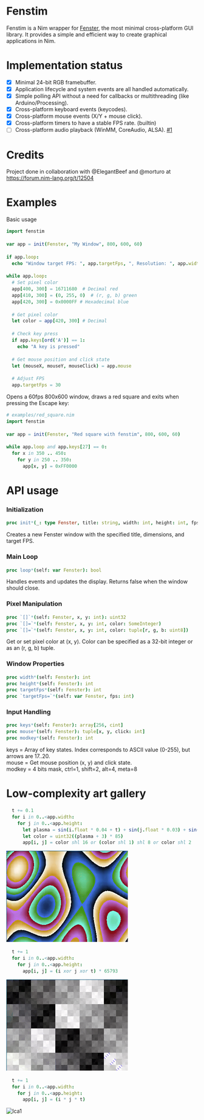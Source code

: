 # Fenstim
Fenstim is a Nim wrapper for [Fenster](https://github.com/zserge/fenster), the most minimal cross-platform GUI library. It provides a simple and efficient way to create graphical applications in Nim.

# Implementation status
- [x] Minimal 24-bit RGB framebuffer.
- [x] Application lifecycle and system events are all handled automatically.
- [x] Simple polling API without a need for callbacks or multithreading (like Arduino/Processing).
- [x] Cross-platform keyboard events (keycodes).
- [x] Cross-platform mouse events (X/Y + mouse click).
- [x] Cross-platform timers to have a stable FPS rate. (builtin)
- [ ] Cross-platform audio playback (WinMM, CoreAudio, ALSA). [#1](https://github.com/CardealRusso/fenstim/issues/1)

# Credits
Project done in collaboration with @ElegantBeef and @morturo at https://forum.nim-lang.org/t/12504

# Examples
Basic usage
```nim
import fenstim

var app = init(Fenster, "My Window", 800, 600, 60)

if app.loop:
  echo "Window target FPS: ", app.targetFps, ", Resolution: ", app.width, "x", app.height

while app.loop:
  # Set pixel color
  app[400, 300] = 16711680  # Decimal red
  app[410, 300] = (0, 255, 0)  # (r, g, b) green
  app[420, 300] = 0x0000FF # Hexadecimal blue

  # Get pixel color
  let color = app[420, 300] # Decimal

  # Check key press
  if app.keys[ord('A')] == 1:
    echo "A key is pressed"

  # Get mouse position and click state
  let (mouseX, mouseY, mouseClick) = app.mouse

  # Adjust FPS
  app.targetFps = 30
```

Opens a 60fps 800x600 window, draws a red square and exits when pressing the Escape key:

```nim
# examples/red_square.nim
import fenstim

var app = init(Fenster, "Red square with fenstim", 800, 600, 60)

while app.loop and app.keys[27] == 0:
  for x in 350 .. 450:
    for y in 250 .. 350:
      app[x, y] = 0xFF0000
```

# API usage
### Initialization
```nim
proc init*(_: type Fenster, title: string, width: int, height: int, fps: int = 60): Fenster
```  
Creates a new Fenster window with the specified title, dimensions, and target FPS.

### Main Loop
```nim
proc loop*(self: var Fenster): bool
```
Handles events and updates the display. Returns false when the window should close.

### Pixel Manipulation
```nim
proc `[]`*(self: Fenster, x, y: int): uint32
proc `[]=`*(self: Fenster, x, y: int, color: SomeInteger)
proc `[]=`*(self: Fenster, x, y: int, color: tuple[r, g, b: uint8])
```
Get or set pixel color at (x, y). Color can be specified as a 32-bit integer or as an (r, g, b) tuple.

### Window Properties
```nim
proc width*(self: Fenster): int
proc height*(self: Fenster): int
proc targetFps*(self: Fenster): int
proc `targetFps=`*(self: var Fenster, fps: int)
```

### Input Handling
```nim
proc keys*(self: Fenster): array[256, cint]
proc mouse*(self: Fenster): tuple[x, y, click: int]
proc modkey*(self: Fenster): int
```
keys = Array of key states. Index corresponds to ASCII value (0-255), but arrows are 17..20.  
mouse = Get mouse position (x, y) and click state.  
modkey = 4 bits mask, ctrl=1, shift=2, alt=4, meta=8

# Low-complexity art gallery
```nim
  t += 0.1
  for i in 0..<app.width:
    for j in 0..<app.height:
      let plasma = sin(i.float * 0.04 + t) + sin(j.float * 0.03) + sin((i.float + j.float) * 0.02 + t)
      let color = uint32((plasma + 3) * 85)
      app[i, j] = color shl 16 or (color shl 1) shl 8 or color shl 2
```
![lca1](examples/gifs/lca1.gif)

```nim
  t += 1
  for i in 0..<app.width:
    for j in 0..<app.height:
      app[i, j] = (i xor j xor t) * 65793
```
![lca1](examples/gifs/lca2.gif)

```nim
  t += 1
  for i in 0..<app.width:
    for j in 0..<app.height:
      app[i, j] = (i * j * t)
```
![lca1](examples/gifs/lca3.gif)